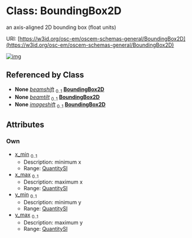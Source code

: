 
# Class: BoundingBox2D

an axis-aligned 2D bounding box (float units)

URI: [https://w3id.org/osc-em/oscem-schemas-general/BoundingBox2D](https://w3id.org/osc-em/oscem-schemas-general/BoundingBox2D)


[![img](https://yuml.me/diagram/nofunky;dir:TB/class/[QuantitySI],[QuantitySI]<y_max%200..1-++[BoundingBox2D],[QuantitySI]<y_min%200..1-++[BoundingBox2D],[QuantitySI]<x_max%200..1-++[BoundingBox2D],[QuantitySI]<x_min%200..1-++[BoundingBox2D],[Acquisition]++-%20beamshift%200..1>[BoundingBox2D],[Acquisition]++-%20beamtilt%200..1>[BoundingBox2D],[Acquisition]++-%20imageshift%200..1>[BoundingBox2D],[Acquisition])](https://yuml.me/diagram/nofunky;dir:TB/class/[QuantitySI],[QuantitySI]<y_max%200..1-++[BoundingBox2D],[QuantitySI]<y_min%200..1-++[BoundingBox2D],[QuantitySI]<x_max%200..1-++[BoundingBox2D],[QuantitySI]<x_min%200..1-++[BoundingBox2D],[Acquisition]++-%20beamshift%200..1>[BoundingBox2D],[Acquisition]++-%20beamtilt%200..1>[BoundingBox2D],[Acquisition]++-%20imageshift%200..1>[BoundingBox2D],[Acquisition])

## Referenced by Class

 *  **None** *[beamshift](beamshift.md)*  <sub>0..1</sub>  **[BoundingBox2D](BoundingBox2D.md)**
 *  **None** *[beamtilt](beamtilt.md)*  <sub>0..1</sub>  **[BoundingBox2D](BoundingBox2D.md)**
 *  **None** *[imageshift](imageshift.md)*  <sub>0..1</sub>  **[BoundingBox2D](BoundingBox2D.md)**

## Attributes


### Own

 * [x_min](x_min.md)  <sub>0..1</sub>
     * Description: minimum x
     * Range: [QuantitySI](QuantitySI.md)
 * [x_max](x_max.md)  <sub>0..1</sub>
     * Description: maximum x
     * Range: [QuantitySI](QuantitySI.md)
 * [y_min](y_min.md)  <sub>0..1</sub>
     * Description: minimum y
     * Range: [QuantitySI](QuantitySI.md)
 * [y_max](y_max.md)  <sub>0..1</sub>
     * Description: maximum y
     * Range: [QuantitySI](QuantitySI.md)
